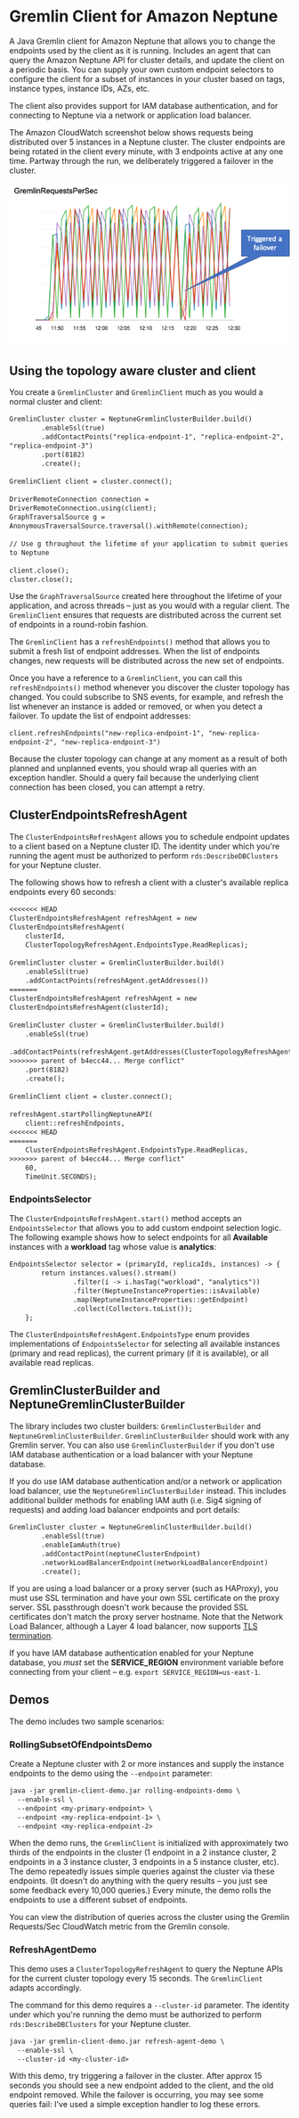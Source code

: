 # Gremlin Client for Amazon Neptune

A Java Gremlin client for Amazon Neptune that allows you to change the endpoints used by the client as it is running. Includes an agent that can query the Amazon Neptune API for cluster details, and update the client on a periodic basis. You can supply your own custom endpoint selectors to configure the client for a subset of instances in your cluster based on tags, instance types, instance IDs, AZs, etc.

The client also provides support for IAM database authentication, and for connecting to Neptune via a network or application load balancer.

The Amazon CloudWatch screenshot below shows requests being distributed over 5 instances in a Neptune cluster. The cluster endpoints are being rotated in the client every minute, with 3 endpoints active at any one time. Partway through the run, we deliberately triggered a failover in the cluster.

![Rotating Endpoints](rotating-endpoints.png)

## Using the topology aware cluster and client
 
You create a `GremlinCluster` and `GremlinClient` much as you would a normal cluster and client:

```
GremlinCluster cluster = NeptuneGremlinClusterBuilder.build()
        .enableSsl(true)
        .addContactPoints("replica-endpoint-1", "replica-endpoint-2", "replica-endpoint-3")
        .port(8182)
        .create();       
 
GremlinClient client = cluster.connect();
 
DriverRemoteConnection connection = DriverRemoteConnection.using(client);
GraphTraversalSource g = AnonymousTraversalSource.traversal().withRemote(connection);
 
// Use g throughout the lifetime of your application to submit queries to Neptune
 
client.close();
cluster.close();
```
 
Use the `GraphTraversalSource` created here throughout the lifetime of your application, and across threads – just as you would with a regular client. The `GremlinClient` ensures that requests are distributed across the current set of endpoints in a round-robin fashion.
 
The `GremlinClient` has a `refreshEndpoints()` method that allows you to submit a fresh list of endpoint addresses. When the list of endpoints changes, new requests will be distributed across the new set of endpoints.
 
Once you have a reference to a `GremlinClient`, you can call this `refreshEndpoints()` method whenever you discover the cluster topology has changed. You could subscribe to SNS events, for example, and refresh the list whenever an instance is added or removed, or when you detect a failover. To update the list of endpoint addresses:
 
```
client.refreshEndpoints("new-replica-endpoint-1", "new-replica-endpoint-2", "new-replica-endpoint-3")
```
 
Because the cluster topology can change at any moment as a result of both planned and unplanned events, you should wrap all queries with an exception handler. Should a query fail because the underlying client connection has been closed, you can attempt a retry.

## ClusterEndpointsRefreshAgent

The `ClusterEndpointsRefreshAgent` allows you to schedule endpoint updates to a client based on a Neptune cluster ID.  The identity under which you're running the agent must be authorized to perform `rds:DescribeDBClusters` for your Neptune cluster.

The following shows how to refresh a client with a cluster's available replica endpoints every 60 seconds:

```
<<<<<<< HEAD
ClusterEndpointsRefreshAgent refreshAgent = new ClusterEndpointsRefreshAgent(
    clusterId,
    ClusterTopologyRefreshAgent.EndpointsType.ReadReplicas);

GremlinCluster cluster = GremlinClusterBuilder.build()
    .enableSsl(true)
    .addContactPoints(refreshAgent.getAddresses())
=======
ClusterEndpointsRefreshAgent refreshAgent = new ClusterEndpointsRefreshAgent(clusterId);

GremlinCluster cluster = GremlinClusterBuilder.build()
    .enableSsl(true)
    .addContactPoints(refreshAgent.getAddresses(ClusterTopologyRefreshAgent.EndpointsType.ReadReplicas))
>>>>>>> parent of b4ecc44... Merge conflict"
    .port(8182)
    .create();

GremlinClient client = cluster.connect();

refreshAgent.startPollingNeptuneAPI(
    client::refreshEndpoints,
<<<<<<< HEAD
=======
    ClusterEndpointsRefreshAgent.EndpointsType.ReadReplicas,
>>>>>>> parent of b4ecc44... Merge conflict"
    60,
    TimeUnit.SECONDS);
```

### EndpointsSelector

The `ClusterEndpointsRefreshAgent.start()` method accepts an `EndpointsSelector` that allows you to add custom endpoint selection logic. The following example shows how to select endpoints for all **Available** instances with a **workload** tag whose value is **analytics**:

```
EndpointsSelector selector = (primaryId, replicaIds, instances) -> {
        return instances.values().stream()
                .filter(i -> i.hasTag("workload", "analytics"))
                .filter(NeptuneInstanceProperties::isAvailable)
                .map(NeptuneInstanceProperties::getEndpoint)
                .collect(Collectors.toList());
    };
```

The `ClusterEndpointsRefreshAgent.EndpointsType` enum provides implementations of `EndpointsSelector` for selecting all available instances (primary and read replicas), the current primary (if it is available), or all available read replicas.

## GremlinClusterBuilder and NeptuneGremlinClusterBuilder

The library includes two cluster builders: `GremlinClusterBuilder` and `NeptuneGremlinClusterBuilder`. `GremlinClusterBuilder` should work with any Gremlin server. You can also use `GremlinClusterBuilder` if you don't use IAM database authentication or a load balancer with your Neptune database.

If you do use IAM database authentication and/or a network or application load balancer, use the `NeptuneGremlinClusterBuilder` instead. This includes additional builder methods for enabling IAM auth (i.e. Sig4 signing of requests) and adding load balancer endpoints and port details:

```
GremlinCluster cluster = NeptuneGremlinClusterBuilder.build()
        .enableSsl(true)
        .enableIamAuth(true)
        .addContactPoint(neptuneClusterEndpoint)
        .networkLoadBalancerEndpoint(networkLoadBalancerEndpoint)
        .create();
```

If you are using a load balancer or a proxy server (such as HAProxy), you must use SSL termination and have your own SSL certificate on the proxy server. SSL passthrough doesn't work because the provided SSL certificates don't match the proxy server hostname. Note that the Network Load Balancer, although a Layer 4 load balancer, now supports [TLS termination](https://aws.amazon.com/blogs/aws/new-tls-termination-for-network-load-balancers/).

If you have IAM database authentication enabled for your Neptune database, you _must_ set the **SERVICE_REGION** environment variable before connecting from your client – e.g. `export SERVICE_REGION=us-east-1`.

## Demos
 
The demo includes two sample scenarios:
 
### RollingSubsetOfEndpointsDemo
 
Create a Neptune cluster with 2 or more instances and supply the instance endpoints to the demo using the `--endpoint` parameter:
 
```
java -jar gremlin-client-demo.jar rolling-endpoints-demo \
  --enable-ssl \
  --endpoint <my-primary-endpoint> \
  --endpoint <my-replica-endpoint-1> \
  --endpoint <my-replica-endpoint-2>
```
 
When the demo runs, the `GremlinClient` is initialized with approximately two thirds of the endpoints in the cluster (1 endpoint in a 2 instance cluster, 2 endpoints in a 3 instance cluster, 3 endpoints in a 5 instance cluster, etc). The demo repeatedly issues simple queries against the cluster via these endpoints. (It doesn't do anything with the query results – you just see some feedback every 10,000 queries.) Every minute, the demo rolls the endpoints to use a different subset of endpoints.
 
You can view the distribution of queries across the cluster using the Gremlin Requests/Sec CloudWatch metric from the Gremlin console.
 
### RefreshAgentDemo
 
This demo uses a `ClusterTopologyRefreshAgent` to query the Neptune APIs for the current cluster topology every 15 seconds. The `GremlinClient` adapts accordingly.
 
The command for this demo requires a `--cluster-id` parameter. The identity under which you're running the demo must be authorized to perform `rds:DescribeDBClusters` for your Neptune cluster.
 
```
java -jar gremlin-client-demo.jar refresh-agent-demo \
  --enable-ssl \
  --cluster-id <my-cluster-id>
```
 
With this demo, try triggering a failover in the cluster. After approx 15 seconds you should see a new endpoint added to the client, and the old endpoint removed. While the failover is occurring, you may see some queries fail: I've used a simple exception handler to log these errors.
 